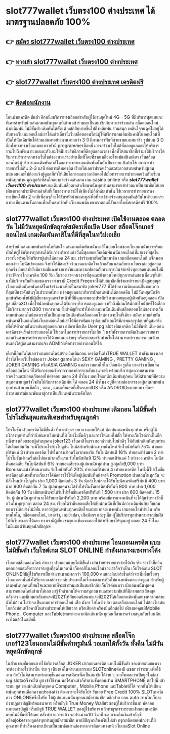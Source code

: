 # slot777wallet เว็บตรง100 ต่างประเทศ  ได้มาตรฐานปลอดภัย 100%

## 👉 [สมัคร slot777wallet เว็บตรง100 ต่างประเทศ](https://slot777wallet.com/)
## 👉 [ทางเข้า slot777wallet เว็บตรง100 ต่างประเทศ](https://slot777wallet.com/)
## 👉 [slot777wallet เว็บตรง100 ต่างประเทศ เครดิตฟรี](https://slot777wallet.com/)
## 👉 [ติดต่อพนักงาน](https://slot777wallet.com/)


โอนฝากเครดิต ขั้นต่ำ  อีกหนึ่งบริการทางเลือกสำหรับผู้ใช้งานยุคใหม่ 4G – 5G ที่มีบริการสุดแสนจะพิเศษสำหรับนักเล่นเกมพนันทุกคนที่เข้ามาเข้าร่วมมาเป็นสมาชิกกับทางเราร่วมเล่น สล็อตออนไลน์ ฝากเดิมพัน ไม่มีขั้นต่ำ เดิมพันได้ตั้งแต่ หลักสิบบาทขึ้นไปถึงหลักพัน ร่วมสนุก เพลินใจจนฉุดไม่อยู่ได้กับทางเว็บเกมออนไลน์เราได้แล้วเดี๋ยวนี้เว็บสล็อตออนไลน์ผู้ให้บริการเกมเดิมพันคาสิโนออนไลน์ที่เปิดให้นักเดิมพันได้ร่วมเล่นมาอย่างนานมากกว่า 3 ปี มีภาพกราฟิกที่สวยงามและสมจริง รูปแบบ 3 D
อีกทั้งทางทางเว็บเกมของเรายังมี programmerมือหนึ่งการสร้างเว็บไซต์ที่คอยดูแลและให้บริการ  รวมไปถึงพัฒนาระบบและตัวเกมให้มีประสิทธิภาพที่ดีอยู่ตลอดเวลา เพื่อที่ให้สมาชิกที่เข้ามาใช้บริการได้รับการบริการจากทางเว็บไซต์ของทางเราอย่างเต็มที่โดยที่ขาดเหลืออะไรแม้แต่นิดเดียว เว็บสล็อตออนไลน์ผู้บริการเกมเดิมพันคาสิโนของทางค่ายเกมเดิมพันนั้นยังเป็นระบบ Autoใช้เวลาการทำรายการไม่เกิน 2-3 นาที ต่อการเติมเครดิต เรียกได้เลยว่าIรวดเร็วและสะดวกสบายสำหรับผู้เล่นแน่นอนและไม่ต้องแจ้งผู้ดูแลที่ทำให้เสียโอกาสและเวลาอีกต่อไปเมื่อทำรายการฝากยอดเงินกับเซียนพนันทุกท่าน
คุณลูกค้าที่สนใจอยากจะร่วมเล่นเกม เกม casino online หรือ ***slot777wallet เว็บตรง100 ต่างประเทศ*** เกมเดิมพันสล็อตเหล่าเซียนพนันทุกท่านสามารถเข้าร่วมมาเป็นสมาชิกได้เลยเพียงกรอกประวัติตามลำดับที่เว็บของทางเรามีให้เพียงไม่กี่ลำดับเท่านั้น ใช้เวลาการทำรายการลงทะเบียนไม่ถึง 2 นาทีเพื่อนๆก็จะได้รับรหัสผ่านและยูสเพื่อที่จะเข้ามาร่วมสนุกสุดมันส์กับในค่ายเกมเราลงทะเบียนตามขั้นตอนเพื่อเป็นสมาชิกกับเว็บเกมพนันของเราตอนนี้รับเลยโบนัสเครดิตฟรี 100%

## slot777wallet เว็บตรง100 ต่างประเทศ เปิดใช้งานตลอด ตลอดวัน ไม่มีวันหยุดนักขัตฤกษ์สมัครเพื่อเปิด User สล็อตโจ๊กเกอร์ออนไลน์ เกมเดิมพันคาสิโนที่ดีที่สุดในทวีปเอเชีย

สำหรับนักเล่นเกมพนันท่านใดที่สนใจ เล่นเกมเดิมพันพนันคาสิโนออนไลน์ของเว็บเกมพนันเราพร้อมเปิดให้ผู้ใช้บริการทุกท่านได้รับการบริการแล้ววันนี้สุดยอดเว็บเดิมพันพนันออนไลน์ที่มาแรงที่สุดในเวลานี้ พร้อมให้บริการผู้เล่นได้ตลอด 24 ชม. เข้าร่วมมาเพื่อเป็นสมาชิก เกมสล็อตออนไลน์ แจ็กพอตแตกง่าย โบนัสเข้าตลอด จึงทำให้มีสมาชิกจำนวนมากติดใจแล้วกลับมาเล่นกับทางเว็บเราต่ออยู่ตลอดทุกครั้ง มิหนำซ้ำยังมีความมั่นคงทางการเงินและความปลอดภัยทางการเงินจ่ายจริงทุกยอดแน่นอนไม่มีประวัติการโกงเครดิต 100 % เว็บของเราควบวงจรที่สุดและยังตอบโจทย์ทุกการเล่นของเพื่อนๆที่เข้ามาใช้บริการกับตัวเกมของเรา
ทางเรามี Credit Freeแจกให้กับสมาชิกที่เข้ามาทำรายกเปิดยูสทุกยูส เว็บเกมเดิมพันพนันคาสิโนเข้าร่วมมาเพื่อเป็นสมาชิก joker777 ที่ได้รับความนิยมและชื่นชอบมากที่สุดเป็นระดับต้นๆในประเทศไทย พร้อมดูแลและบริการนักเล่นพนันได้ตลอดคืน ไม่มีวันหยุดนักขัตฤกษ์พร้อมทั้งยังมีผู้เชี่ยวชาญและเจ้าหน้าที่ที่มีคุณภาพและประสิทธิภาพคอยดูแลผู้เดิมพันอยู่ตลอด เปิดยูส สล็อตXO เพื่อให้นักพนันทุกคนได้รับการบริการและดูแลอย่างทั่วถึงมีเกมให้นักล่าโบนัสฟรีได้เลือกใช้บริการมากกว่า300 รายการเกม
สิ่งสำคัญที่จะทำให้ค่ายเกมพนันเดิมพันสล็อตออนไลน์ของทางเว็บเกมพนันออนไลน์ของเรานั้นเป็นเกมพนันเดิมพันสล็อตออนไลน์ครบจบในที่เดียว สมัคร  เกมเดิมพันพนันคาสิโนออนไลน์เว็บเกมออนไลน์เราได้มีการพัฒนารูปแบบตัวเกมให้มีภาพและรูปแบบที่ดูสมจริงเพื่อให้ตัวเกมนั้นน่าเล่นอยู่ตลอดเวลา สมัครเพื่อเปิด User pg slot เติมเครดิต ไม่มีขั้นต่ำ เติม-ถอน เครดิตรวดเร็วด้วยระบบออโต้ ใช้เวลาในการทำรายการไม่เกิน 1 นาทีทั้งรายการเติมเงินและรายการถอนเงินสามารถทำรายการได้ด้วยตนเองง่ายๆ หรือหากสมาชิกท่านใดไม่สามารถทำรายการถอนด้วยตนเองได้ผู้เล่นสามารถแจ้ง ADMINเพื่อทำรายการถอนให้ได้

เดี๋ยวนี้ยืนยันได้เลยว่าเกมออนไลน์สร้างเงินเติมถอน เครดิตขั้นต่ำTRUE WALLET กำลังมาแรงเลยก็ว่าได้โดยเว็บไซต์ของเรา Joker gameได้นำ SEXY GAMING , PRETTY GAMING , JOKER GAMING หรือASIA GAMING แหล่งรวมเกมไฮโล ป๊อกเด้ง รูเล็ต บาคาร่า แบ็กแจ๊ค สล็อตออนไลน์ ที่ได้รับการยอมรับจากจากองค์กรระบดับนานาชาติ พร้อมบริการสุดความสามารถรวดเร็วและปลอดภัยคอยให้คำตอบ ตลอด 24 ชั่วโมง มอบให้แก่นักเดิมพันทุกคน ได้มีตัวเกมที่มีความสนุกสนานสุดเร้าใจมันไปกับการลงเดิมพัน ได้ ตลอด 24 ชั่วโมง อยู่ที่ความต้องการของผู้เล่นเกมพนันทุกท่านผ่านบนมือถือ , คอม , และแท็บเลตที่เป็นระบบIOS หรือ ANDROIDแบบพกพา ศึกษาประสบการณ์และพัฒนาสู่การเป็นเซียนพนันระบดับโลก

## slot777wallet เว็บตรง100 ต่างประเทศ เติมถอน ไม่มีขั้นต่ำ โปรโมชั่นสุดแสนพิเศษสำหรับคุณลูกค้า

โปรโมชั่น ฝากเครดิตไม่มีขั้นต่ำ ที่ทางค่ายเราอยากจะมอบให้แก่  นักเล่นเกมพนันทุกท่าน หรือผู้ใช้บริการทุกท่านที่กำลังค้นหาเว็บพนันที่มี โปรโมชั่นดีๆ และการให้แบบไม่กั๊ก ให้ทางเว็บไซต์เราเป็นอีกหนึ่งทางเลือกของผู้เล่นทุกคน joker123 เว็บคาสิโนเรา ขอกล่าวกับโบนัสดีๆ ให้กับนักเดิมพันทุกท่านได้เลือกเล่นกัน จะมีโปรอะไรบ้างไปดูกัน
โบนัสสำหรับนักแทงพนันใหม่ รับโบนัสทันที 75% ทำยอดเทิร์นแค่ 3 เท่าของเครดิต
โปรในการฝากครั้งแรกของวัน รับโบนัสทันที 16% ทำยอดเทิร์นแค่ 2 เท่า
โปรโมชั่นฝากครั้งต่อไปของฝากครั้งแรก รับโบนัสทันที 12% ทำยอดเทิร์นแค่ 1 เท่าของเครดิต
โบนัสคืนยอดเสีย รับโบนัสทันที 6% จากยอดเสียของผู้เล่นพนันทุกท่าน สูงสุดถึง9,000 บาท
Bonusแนะนำให้คนมาเล่น รับโบนัสทันที 20% ทำยอดเทิร์นแค่ 4 เท่าของเครดิต
ในทั้งนี้โปรโมชั่นเครดิตสุดพิเศษที่ทางเว็บเราได้คัดสรรไว้ให้เพื่อผู้เดิมพันที่หน้าตาดี  Promotion ฝากเล่นในทุกวัน จะมีสิ่งไหนบ้างไปดูกัน
ฝาก 1,000 ติดต่อกัน 3 วัน นักล่าโบนัสจะได้รับโบนัสเครดิตฟรีทันที 400 บาท
ฝาก 900 ติดต่อกัน 7 วัน ผู้เล่นทุกคนจะได้รับโปรโมชั่นเครดิตฟรีทันที 900 บาท
ฝาก 1,000 ติดต่อกัน 10 วัน เซียนพนันจะได้รับโปรโมชั่นเครดิตฟรีทันที 1,500 บาท
ฝาก 600 ติดต่อกัน 15 วัน ผู้เล่นพนันทุกท่านจะได้รับเครดิตฟรีทันที 2,200 บาท
พร้อมมีการแทงพนันที่จะได้ลุ้นรับรางวัลบิ๊กวินในทุกๆเวลา ตลอด 24 ชม. เรียกได้ว่าคืนยอดเสียให้กับนักพนันที่เป็นนักวางเดิมพันกับเว็บเกมของเราได้อย่างไม่มีอั้น หากว่าผู้เล่นพนันทุกคนติดใจและอยากจะแทงพนัน เกมออนไลน์ทำเงิน หรือเกมไฮโล, สล็อตออนไลน์, บาคาร่า, เกมยิงปลา, เสือมังกร และรูเล็ต ผู้ใช้บริการทุกท่านสามารถสัมผัสไปที่เว็บของเราได้เลย ทางเรามีผู้เชี่ยวชาญและทีมงานคอยให้คำปรึกษาให้คุณอยู่ ตลอด 24 ชั่วโมง ไม่มีแม้แต่วันหยุดนักขัตฤกษ์

## slot777wallet เว็บตรง100 ต่างประเทศ โอนถอนเครดิต แบบไม่มีขั้นต่ำ  เว็บไซต์เกม SLOT ONLINE กำลังมาแรงแซงทางโค้ง

เว็บเกมสล็อตออนไลน์ ค่ายเรา ฝากถอนแบบไม่มีขั้นต่ำ เล่นง่ายทำรายการง่ายได้เงินจริง รางวัลบิ๊กวินแตกบ่อยและอัตราการจ่ายสูงที่สุดในเวลานี้ เว็บคาสิโนออนไลน์ของเราถือว่าเป็น เว็บไซต์เกม SLOT ONLINEที่มีผู้ใช้บริการเป็นจำนวนมากมากกว่า 100,000 คนและมีเปอร์เซ็นต์ว่าจะเพิ่มขึ้นเรื่อยๆ เว็บเกมเรานั้นยังได้รับจากองค์กรระบดับประเทศในเรื่องของการเปิดให้แทงพนันและการดูแล สำหรับผู้เล่นพนันทุกคนที่สนใจและอยากที่จะเข้าร่วมมาเป็นสมาชิกกับเว็บไซต์ของเรา นักเล่นพนันทุกคนสามารถแอดไลน์เข้ามาได้เลย
	มารู้จักตัวเกมให้ความสนุกสนานและความมันส์ที่มีภาพและเสียงสุดอลังการ และมีเกมกำลังมาแรงปี2021ให้กับยอดนิยมมาแรงปี2021ได้เลือกลงเดิมพันอย่างหลากหลายนับไม่ถ้วน  ไม่ว่าจะเป็นเกมบาคาร่าออนไลน์ เสือ มังกร ไฮโล ยิงปลา และสล็อตออนไลน์ ไม่ต้องไปเล่นไกลถึงบ่อนหรือคาสิโนต่างประเทศให้เสียเวลา หรือเสียค่าเครื่องบินอีกต่อไป เพียงแค่คุณมีMobile Phone , Computer และTabletพกพาสะดวกนักเล่นพนันทุกคนก็สามารถร่วมสนุกกับเว็บพนันเราได้แล้วในสมัยนี้

## slot777wallet เว็บตรง100 ต่างประเทศ สล็อตโจ๊กเกอร์123โอนถอนไม่มีขั้นต่ำทรูมันนี่ วอเลทได้ทั้งวัน ทั้งคืน ไม่มีวันหยุดนักขัตฤกษ์

ในส่วนของขั้นตอนการใช้บริการสล็อต JOKER ฝากถอนเครดิต แบบไม่มีขั้นต่ำ ของค่ายเกมของเรา จะต้องทำอะไรบ้างนั้น ง่าย ๆ เพียงแค่ในค่ายเกมเราเกม SLOTonlineต้องมี user เข้าระบบเพื่อใช้งาน ถ้ายังไม่มีสามารถทำตามขั้นตอนการสมัครเพื่อเป็นสมาชิกได้ง่าย ๆ จากโหมดการเปิดยูสในช่อง เมนู slotxoจึงจะได้ ยูส เข้าใช้งาน พอได้มาแล้วก็ทำตามขั้นตอนผ่าน SMARTPHONE ต่อไปนี้
เข้าระบบ ยูส  ของนักเดิมพันทุกคน Computer , Mobile Phone และTabletก็ได้
จากนั้นให้เซียนพนันทุกท่านเลือกความประสงค์ว่า ต้องการจะได้รับโปร รับเลย Free Credit 100% SLOTเกมวัดดวง ONLONEหรือไม่รับ
ให้ผู้เล่นเกมพนันทุกคนสมัครสมาชิก คลิกฝาก ถอน auto ภาพในเว็บจะปรากฏเลขบัญชีพร้อมธนาคาร หรือบัญชี True Money Wallet ของผู้ให้บริการขึ้นมา
คัดลอกหมายเลขบัญชี หรือบัญชี  TRUE WALLET ของผู้ใช้บริการ แล้วทำธุรกรรมระบบฝากถอนเครดิต แบบไม่มีขั้นต่ำได้เลย
หลังทำรายการแล้ว รอประมาณ10 วินาที ระบบจะเติมเงินเข้าบัญชีสล็อตjokerของลูกค้าทุกท่านผู้สมัครสมาชิก
หากมีปัญหาเรื่องเงินไม่เข้า กรุณาติดต่อพนักงานที่มีคุณภาพ ที่ทำเรื่องลงทะเบียนเป็นสมาชิกผ่านช่องทางการติดต่อทางหน้าเว็บเกมSlot Online



